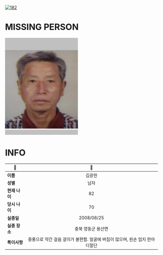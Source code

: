 [![182](https://img.shields.io/badge/%EC%8B%A4%EC%A2%85%EC%8B%A0%EA%B3%A0%EB%8A%94%20%EA%B5%AD%EB%B2%88%EC%97%86%EC%9D%B4-182-blue)](http://safe182.go.kr/index.do)

# MISSING PERSON

<img src="./missing_person.jpg">

# INFO

|🔑|💎|
|--|:--:|
|**이름**|김광헌|
|**성별**|남자|
|**현재 나이**|82|
|**당시 나이**|70|
|**실종일**|2008/08/25|
|**실종 장소**|충북 영동군 용산면 |
|**특이사항**|중풍으로 약간 걸음 걸이가 불편함.  얼굴에 버짐이 많으며, 왼손 엄지 한마디절단|
